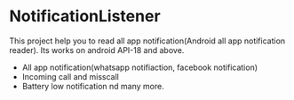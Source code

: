 # NotificationListener
This project help you to read all app notification(Android all app notification reader). Its works on android API-18 and above.
- All app notification(whatsapp notifiaction, facebook notification)
- Incoming call and misscall
- Battery low notification nd many more.
